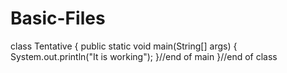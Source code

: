 # Basic-Files
class Tentative {
  public static void main(String[] args) {
    System.out.println("It is working");
  }//end of main
}//end of class
